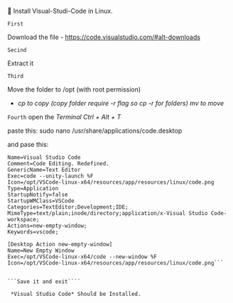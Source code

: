 🐧 Install Visual-Studi-Code in Linux.

```First```

Download the file - https://code.visualstudio.com/#alt-downloads

```Secind```

Extract it

```Third```

Move the folder to /opt (with root permission) 
 - _cp <source> <dest> to copy (copy folder require -r flag so cp -r <source> <dest> for folders)
mv <source> <dest> to move_
  
```Fourth```
open the *Terminal* _Ctrl + Alt + T_ 
  
  paste this:
      sudo nano /usr/share/applications/code.desktop 
  
  and pase this:
```[Desktop Entry]
Name=Visual Studio Code
Comment=Code Editing. Redefined.
GenericName=Text Editor
Exec=code --unity-launch %F
Icon=/opt/VSCode-linux-x64/resources/app/resources/linux/code.png
Type=Application
StartupNotify=false
StartupWMClass=VSCode
Categories=TextEditor;Development;IDE;
MimeType=text/plain;inode/directory;application/x-Visual Studio Code-workspace;
Actions=new-empty-window;
Keywords=vscode;

[Desktop Action new-empty-window]
Name=New Empty Window
Exec=/opt/VSCode-linux-x64/code --new-window %F
Icon=/opt/VSCode-linux-x64/resources/app/resources/linux/code.png```
 
  
```Save it and exit````
  
 *Visual Studio Code* Should be Installed. 



